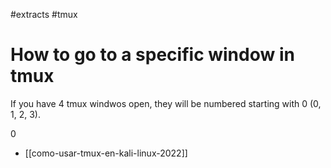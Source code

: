 #extracts
#tmux

# How to go to a specific window in tmux

If you have 4 tmux windwos open, they will be numbered starting with 0 (0, 1,
2, 3).

<C-b>0

- [[como-usar-tmux-en-kali-linux-2022]]
